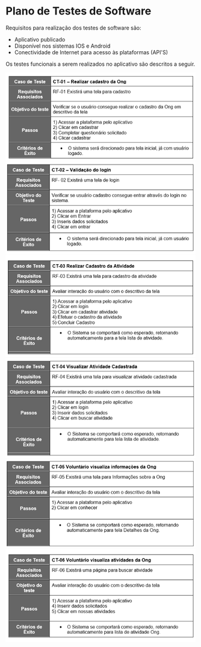 # Plano de Testes de Software

Requisitos para realização dos testes de software são:

  - Aplicativo publicado
  -  Disponível nos sistemas IOS e Android
  - Conectividade de Internet para acesso às plataformas (API'S)

Os testes funcionais a serem realizados no aplicativo são descritos a seguir.

![Caso de teste 1](img/CT1.png)
![Caso de teste 2](img/CT2.png)
![Caso de teste 3](img/CT3.png)
![Caso de teste 4](img/CT4.png)
![Caso de teste 5](img/CT5.png)
![Caso de teste 6](img/CT6.png)